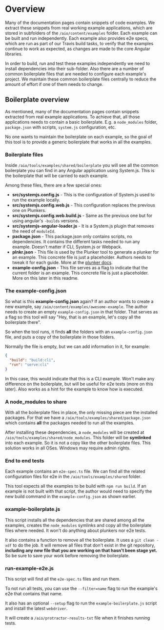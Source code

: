 # Overview

Many of the documentation pages contain snippets of code examples. We extract these snippets from
real working example applications, which are stored in subfolders of the `/aio/content/examples`
folder. Each example can be built and run independently. Each example also provides e2e specs, which
are run as part of our Travis build tasks, to verify that the examples continue to work as expected,
as changes are made to the core Angular libraries.

In order to build, run and test these examples independently we need to install dependencies into
their sub-folder. Also there are a number of common boilerplate files that are needed to configure
each example's project. We maintain these common boilerplate files centrally to reduce the amount
of effort if one of them needs to change.

## Boilerplate overview

As mentioned, many of the documentation pages contain snippets extracted from real example applications.
To achieve that, all those applications needs to contain a basic boilerplate. E.g. a `node_modules`
folder, `package.json` with scripts, `system.js` configuration, etc.

No one wants to maintain the boilerplate on each example, so the goal of this tool is to provide a
generic boilerplate that works in all the examples.

### Boilerplate files

Inside `/aio/tools/examples/shared/boilerplate` you will see all the common boilerplate you can find
in any Angular application using System.js. This is the boilerplate that will be carried to each example.

Among these files, there are a few special ones:

* **src/systemjs.config.js** - This is the configuration of System.js used to run the example locally.
* **src/systemjs.config.web.js** - This configuration replaces the previous one on Plunkers.
* **src/systemjs.config.web.build.js** - Same as the previous one but for using angular's `-builds`
  versions.
* **src/systemjs-angular-loader.js** - It is a System.js plugin that removes the need of `moduleId`.
* **package.json** - This package.json only contains scripts, no dependencies. It contains the
  different tasks needed to run any example. Doesn't matter if CLI, System.js or Webpack.
* **plnkr.json** - This file is used by the Plunker tool to generate a plunker for an example. This
  concrete file is just a placeholder. Authors needs to tweak it for each guide. More at the
  [plunker docs](../plunker-builder/README.md).
* **example-config.json** - This file serves as a flag to indicate that the current folder is an
  example. This concrete file is just a placeholder. More on this later in this readme.

### The example-config.json

So what is this **example-config.json** again? If an author wants to create a new example, say
`/aio/content/examples/awesome-example`. The author needs to create an empty `example-config.json`
in that folder. That serves as a flag so this tool will say "Hey, that is an example, let's copy
all the boilerplate there".

So when the tool runs, it finds **all** the folders with an `example-config.json` file, and puts
a copy of the boilerplate in those folders.

Normally the file is empty, but we can add information in it, for example:

```json
{
  "build": "build:cli",
  "run": "serve:cli"
}
```

In this case, this would indicate that this is a CLI example. Won't make any difference on the
boilerplate, but will be useful for e2e tests (more on this later). Also works as a hint for
the example to know how is executed.


### A node_modules to share

With all the boilerplate files in place, the only missing piece are the installed packages. For
that we have a `/aio/tools/examples/shared/package.json` which contains **all** the packages
needed to run all the examples.

After installing these dependencies, a `node_modules` will be created at
`/aio/tools/examples/shared/node_modules`. This folder will be **symlinked** into each example.
So it is not a copy like the other boilerplate files. This solution works in all OSes. Windows
may require admin rights.

### End to end tests

Each example contains an `e2e-spec.ts` file. We can find all the related configuration files for
e2e in the `/aio/tools/examples/shared` folder.

This tool expects all the examples to be build with `npm run build`. If an example is not built
with that script, the author would need to specify the new build command in the `example-config.json`
as shown earlier.

### example-boilerplate.js

This script installs all the dependencies that are shared among all the examples, creates the
`node_modules` symlinks and copy all the boilerplate files where needed. It won't do anything
about plunkers nor e2e tests.

It also contains a function to remove all the boilerplate. It uses a `git clean -xdf` to do
the job. It will remove all files that don't exist in the git repository, **including any
new file that you are working on that hasn't been stage yet.** So be sure to save your work
before removing the boilerplate.

### run-example-e2e.js

This script will find all the `e2e-spec.ts` files and run them.

To not run all tests, you can use the `--filter=name` flag to run the example's e2e that contains
that name.

It also has an optional `--setup` flag to run the `example-boilerplate.js` script and install
the latest `webdriver`.

It will create a `/aio/protractor-results-txt` file when it finishes running tests.
